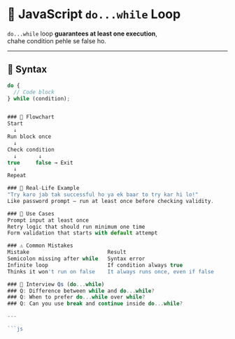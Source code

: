 # 🔁 JavaScript `do...while` Loop

`do...while` loop **guarantees at least one execution**,  
chahe condition pehle se false ho.

---

## 🔹 Syntax

```js
do {
  // Code block
} while (condition);


### 🔹 Flowchart
Start
  ↓
Run block once
  ↓
Check condition
  ↓       ↓
true     false → Exit
  ↓
Repeat

### 🔹 Real-Life Example
"Try karo jab tak successful ho ya ek baar to try kar hi lo!"
Like password prompt – run at least once before checking validity.

### 📌 Use Cases
Prompt input at least once
Retry logic that should run minimum one time
Form validation that starts with default attempt

### ⚠️ Common Mistakes
Mistake	                        Result
Semicolon missing after while	Syntax error
Infinite loop	                If condition always true
Thinks it won't run on false	It always runs once, even if false

### 🧠 Interview Qs (do...while)
### Q: Difference between while and do...while?
### Q: When to prefer do...while over while?
### Q: Can you use break and continue inside do...while?

---

```js